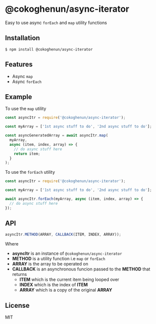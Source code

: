 # @cokoghenun/async-iterator

Easy to use async `forEach` and `map` utility functions

## Installation

```
$ npm install @cokoghenun/async-iterator
```

## Features

- Async `map`
- Async `forEach`

## Example

To use the `map` utility

```js
const asyncItr = require('@cokoghenun/async-iterator');

const myArray = ['1st async stuff to do', '2nd async stuff to do'];

const asyncGeneratedArray = await asyncItr.map(
  myArray,
  async (item, index, array) => {
    // do async stuff here
    return item;
  }
);
```

To use the `forEach` utility

```js
const asyncItr = require('@cokoghenun/async-iterator');

const myArray = ['1st async stuff to do', '2nd async stuff to do'];

await asyncItr.forEach(myArray, async (item, index, array) => {
  // do async stuff here
});
```

## API

```js
asyncItr.METHOD(ARRAY, CALLBACK(ITEM, INDEX, ARRAY));
```

Where

- **asyncItr** is an instance of `@cokoghenun/async-iterator`
- **METHOD** is a utility function i.e `map` or `forEach`
- **ARRAY** is the array to be operated on
- **CALLBACK** is an asynchronous funcion passed to the **METHOD** that returns
  - **ITEM** which is the current item being looped over
  - **INDEX** which is the index of **ITEM**
  - **ARRAY** which is a copy of the original **ARRAY**

## License

MIT
